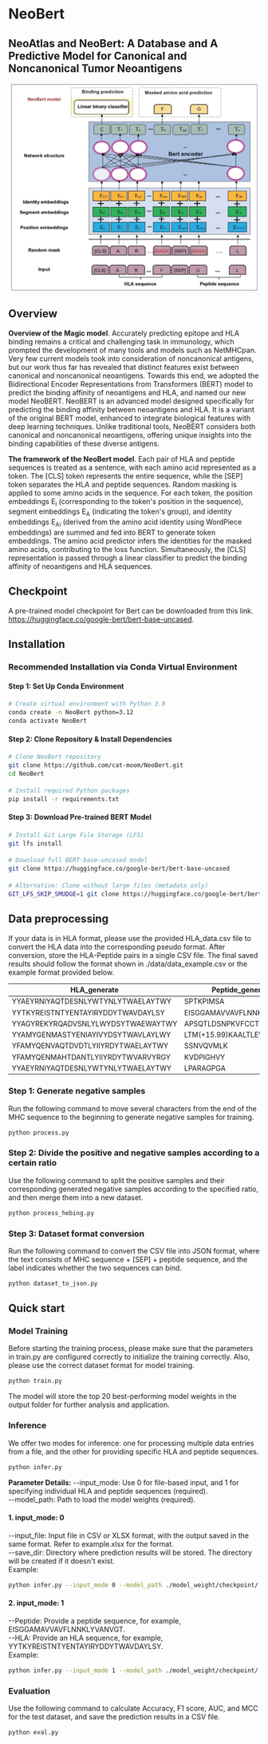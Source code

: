 # NeoBert

## NeoAtlas and NeoBert: A Database and A Predictive Model for Canonical and Noncanonical Tumor Neoantigens
![image](image.jpg)

## Overview

**Overview of the Magic model**. Accurately predicting epitope and HLA binding remains a critical and challenging task in immunology, which prompted the development of many tools and models such as NetMHCpan. Very few current models took into consideration of noncanonical antigens, but our work thus far has revealed that distinct features exist between canonical and noncanonical neoantigens. Towards this end, we adopted the Bidirectional Encoder Representations from Transformers (BERT) model to predict the binding affinity of neoantigens and HLA, and named our new model NeoBERT. NeoBERT is an advanced model designed specifically for predicting the binding affinity between neoantigens and HLA. It is a variant of the original BERT model, enhanced to integrate biological features with deep learning techniques. Unlike traditional tools, NeoBERT considers both canonical and noncanonical neoantigens, offering unique insights into the binding capabilities of these diverse antigens.

**The framework of the NeoBert model**. Each pair of HLA and peptide sequences is treated as a sentence, with each amino acid represented as a token. The [CLS] token represents the entire sequence, while the [SEP] token separates the HLA and peptide sequences. Random masking is applied to some amino acids in the sequence. For each token, the position embeddings E<sub>i</sub> (corresponding to the token's position in the sequence), segment embeddings E<sub>A</sub> (indicating the token's group), and identity embeddings E<sub>Ai</sub> (derived from the amino acid identity using WordPiece embeddings) are summed and fed into BERT to generate token embeddings. The amino acid predictor infers the identities for the masked amino acids, contributing to the loss function. Simultaneously, the [CLS] representation is passed through a linear classifier to predict the binding affinity of neoantigens and HLA sequences.

## Checkpoint

A pre-trained model checkpoint for Bert can be downloaded from this link. https://huggingface.co/google-bert/bert-base-uncased.

## Installation

### Recommended Installation via Conda Virtual Environment

#### Step 1: Set Up Conda Environment

```bash
# Create virtual environment with Python 3.8
conda create -n NeoBert python=3.12
conda activate NeoBert
```

#### Step 2: Clone Repository & Install Dependencies

```bash
# Clone NeoBert repository
git clone https://github.com/cat-moom/NeoBert.git
cd NeoBert

# Install required Python packages
pip install -r requirements.txt
```

#### Step 3: Download Pre-trained BERT Model

```bash
# Install Git Large File Storage (LFS)
git lfs install

# Download full BERT-base-uncased model
git clone https://huggingface.co/google-bert/bert-base-uncased

# Alternative: Clone without large files (metadata only)
GIT_LFS_SKIP_SMUDGE=1 git clone https://huggingface.co/google-bert/bert-base-uncased
```

## Data preprocessing

If your data is in HLA format, please use the provided HLA_data.csv file to convert the HLA data into the corresponding pseudo format. After conversion, store the HLA-Peptide pairs in a single CSV file. The final saved results should follow the format shown in ./data/data_example.csv or the example format provided below.

| HLA_generate                        | Peptide_generate               | binding |
|-------------------------------------|--------------------------------|---------|
| YYAEYRNIYAQTDESNLYWTYNLYTWAELAYTWY | SPTKPIMSA                      | 1       |
| YYTKYREISTNTYENTAYIRYDDYTWAVDAYLSY | EISGGAMAVVAVFLNNKLYVANVGT      | 1       |
| YYAGYREKYRQADVSNLYLWYDSYTWAEWAYTWY | APSQTLDSNPKVFCCTHSLPIEDPQ      | 1       |
| YYAMYGENMASTYENIAYIVYDSYTWAVLAYLWY | LTM(+15.99)KAALTLEW            | 1       |
| YFAMYQENVAQTDVDTLYIIYRDYTWAELAYTWY | SSNVQVMLK                      | 1       |
| YFAMYQENMAHTDANTLYIIYRDYTWVARVYRGY | KVDPIGHVY                      | 1       |
| YYAEYRNIYAQTDESNLYWTYNLYTWAELAYTWY | LPARAGPGA                      | 1       |

### Step 1: Generate negative samples

Run the following command to move several characters from the end of the MHC sequence to the beginning to generate negative samples for training.

```bash
python process.py
```

### Step 2: Divide the positive and negative samples according to a certain ratio

Use the following command to split the positive samples and their corresponding generated negative samples according to the specified ratio, and then merge them into a new dataset.

```bash
python process_hebing.py
```

### Step 3: Dataset format conversion

Run the following command to convert the CSV file into JSON format, where the text consists of MHC sequence + [SEP] + peptide sequence, and the label indicates whether the two sequences can bind.

```bash
python dataset_to_json.py
```

## Quick start

### Model Training

Before starting the training process, please make sure that the parameters in train.py are configured correctly to initialize the training correctly. Also, please use the correct dataset format for model training.

```bash
python train.py
```

The model will store the top 20 best-performing model weights in the output folder for further analysis and application.

### Inference

We offer two modes for inference: one for processing multiple data entries from a file, and the other for providing specific HLA and peptide sequences.

```bash
python infer.py
```

**Parameter Details:**
--input_mode: Use 0 for file-based input, and 1 for specifying individual HLA and peptide sequences (required).<br> --model_path: Path to load the model weights (required).<br>

#### 1. input_mode: 0

--input_file: Input file in CSV or XLSX format, with the output saved in the same format. Refer to example.xlsx for the format.<br> --save_dir: Directory where prediction results will be stored. The directory will be created if it doesn't exist.<br> 
Example:

```bash
python infer.py --input_mode 0 --model_path ./model_weight/checkpoint/ --save_dir ./predictout/ --input_file ./XXXX.csv
```

#### 2. input_mode: 1

--Peptide: Provide a peptide sequence, for example, EISGGAMAVVAVFLNNKLYVANVGT.<br> --HLA: Provide an HLA sequence, for example, YYTKYREISTNTYENTAYIRYDDYTWAVDAYLSY.<br> 
Example:

```bash
python infer.py --input_mode 1 --model_path ./model_weight/checkpoint/ --Peptide EISGGAMAVVAVFLNNKLYVANVGT --HLA YYTKYREISTNTYENTAYIRYDDYTWAVDAYLSY
```

### Evaluation

Use the following command to calculate Accuracy, F1 score, AUC, and MCC for the test dataset, and save the prediction results in a CSV file.

```bash
python eval.py
```
